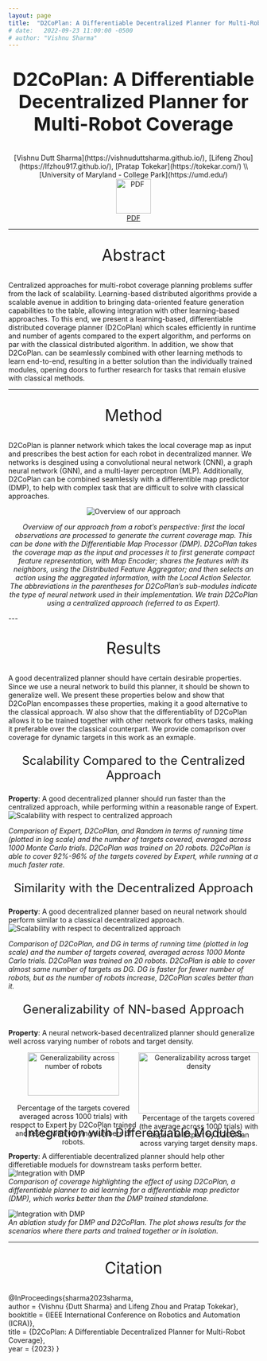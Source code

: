 ```yaml
---
layout: page
title:  "D2CoPlan: A Differentiable Decentralized Planner for Multi-Robot Coverage"
# date:   2022-09-23 11:00:00 -0500
# author: "Vishnu Sharma"
---
```

<p align="center" style="font-size:28pt"><strong>D2CoPlan: A Differentiable Decentralized Planner for Multi-Robot Coverage</strong></p>

<div align="center" markdown="1" style="justify-content:space-between;">
[Vishnu Dutt Sharma](https://vishnuduttsharma.github.io/), [Lifeng Zhou](https://lfzhou917.github.io/), [Pratap Tokekar](https://tokekar.com/) \\
[University of Maryland - College Park](https://umd.edu/)
</div>

<div align="center" style="justify-content:space-between;"> 
<a href="https://arxiv.org/pdf/2209.09292.pdf">
<img src="../img/projects/d2coplan_icon.png" style="width: 70px;" alt="PDF"/>
</a>
<br/>
<a href="https://arxiv.org/pdf/2209.09292.pdf">PDF</a>
</div>

---

<center>
<p style="font-size:24pt">Abstract</p>
</center>

Centralized approaches for multi-robot coverage planning problems suffer from the lack of scalability. Learning-based distributed algorithms provide a scalable avenue in addition to bringing data-oriented feature generation capabilities to the table, allowing integration with other learning-based approaches. To this end, we present a learning-based, differentiable distributed coverage planner (D2CoPlan) which scales efficiently in runtime and number of agents compared to the expert algorithm, and performs on par with the classical distributed algorithm. In addition, we show that D2CoPlan. can be seamlessly combined with other learning methods to learn end-to-end, resulting in a better solution than the individually trained modules, opening doors to further research for tasks that remain elusive with classical methods.

---

<center>
<p style="font-size:24pt">Method</p>
</center>

D2CoPlan is planner network which takes the local coverage map as input and prescribes the best action for each robot in decentralized manner. We networks is desgined using a convolutional neural network (CNN), a graph neural network (GNN), and a multi-layer perceptron (MLP). Additionally, D2CoPlan can be combined seamlessly with a differentible map predictor (DMP), to help with complex task that are difficult to solve with classical approaches.

<div align="center"  markdown="1" style="justify-content:space-between;">
<img src="../img/projects/d2coplan_overview_v2.png" alt="Overview of our approach"/> 

*Overview of our approach from a robot’s perspective: first the local observations are processed to generate the current coverage map. This can be done with the Differentiable Map Processor (DMP). D2CoPlan takes the coverage map as the input and processes it to first generate compact feature representation, with Map Encoder; shares the features with its neighbors, using the Distributed Feature Aggregator; and then selects an action using the aggregated information, with the Local Action Selector. The abbreviations in the parentheses for D2CoPlan’s sub-modules indicate the type of neural network used in their implementation. We train D2CoPlan using a centralized approach (referred to as Expert).*
</div>
---

<center>
<p style="font-size:24pt">Results</p>
</center>

A good decentralized planner should have certain desirable properties. Since we use a neural network to build this planner, it should be shown to generalize well. We present these properties below and show that D2CoPlan encompasses these properties, making it a good alternative to the classical approach. W also show that the differentiablity of D2CoPlan allows it to be trained together with other network for others tasks, making it preferable over the classical counterpart. We provide comaprison over coverage for dynamic targets in this work as an exmaple.

<center>
<p style="font-size:18pt">Scalability Compared to the Centralized Approach</p>
</center>
  
**Property**: A good decentralized planner should run faster than the centralized approach, while performing within a reasonable range of Expert. 
![Scalability with respect to centralized approach](/img/projects/d2coplan_scaling.png)
 

<i>Comparison of Expert, D2CoPlan, and Random in terms of running time (plotted in log scale) and the number of targets covered, averaged across 1000 Monte Carlo trials. D2CoPlan was trained on 20 robots. D2CoPlan is able to cover 92%-96% of the targets covered by Expert, while running at a much faster rate.</i>

<center>
<p style="font-size:18pt">Similarity with the Decentralized Approach</p>
</center>

**Property**: A good decentralized planner based on neural network should perform similar to a classical decentralized approach.  
![Scalability with respect to decentralized approach](/img/projects/d2coplan_dg.png)

<i>Comparison of D2CoPlan, and DG in terms of running time (plotted in log scale) and the number of targets covered, averaged across 1000 Monte Carlo trials. D2CoPlan was trained on 20 robots. D2CoPlan is able to cover almost same number of targets as DG. DG is faster for fewer number of robots, but as the number of robots increase, D2CoPlan scales better than it.</i>
  

<center>
<p style="font-size:18pt">Generalizability of NN-based Approach</p>
</center>

**Property**: A neural network-based decentralized planner should generalize well across varying number of robots and target density.  
<div style="justify-content:space-between;display:flex">
<div align="center" width="40%">
<img src="../img/projects/d2copln_generalization.png" style="width: 84%;" alt="Generalizability across number of robots"/> 
<br/>
Percentage of the targets covered averaged across 1000 trials) with respect to Expert by D2CoPlan trained and tested with varying numbers of robots.
</div>

<div align="center" width="40%">
  <img src="../img/projects/d2coplan_density.png" style="width: 100%;" alt="Generalizability across target density"/> 
  <br/>
Percentage of the targets covered (the average across 1000 trials) with respect to Expert by D2CoPlan across varying target density maps.
</div>
</div>
  

<center>
<p style="font-size:18pt">Integration with Differentiable Modules</p>
</center>
  
**Property**: A differentiable decentralized planner should help other differetiable moduels for downstream tasks perform better. 
![Integration with DMP](/img/projects/d2coplan_dmp_dg.png)
<br/>
<i>
Comparison of coverage highlighting the effect of using D2CoPlan, a differentiable planner to aid learning for a differentiable map predictor (DMP), which works better than the DMP trained standalone.
</i> 

![Integration with DMP](/img/projects/d2coplan_dmp.png)
<br/>
<i>
An ablation study for DMP and D2CoPlan. The plot shows results for the scenarios where there parts and trained together or in isolation. 
</i>

---


<center>
<p style="font-size:24pt">Citation</p>
</center>
	@InProceedings{sharma2023sharma,<br/>
	  author    = {Vishnu {Dutt Sharma} and Lifeng Zhou and Pratap Tokekar},<br/>
	  booktitle = {IEEE International Conference on Robotics and Automation (ICRA)},<br/>
	  title     = {D2CoPlan: A Differentiable Decentralized Planner for Multi-Robot Coverage},<br/>
	  year      = {2023}
}
  
  
